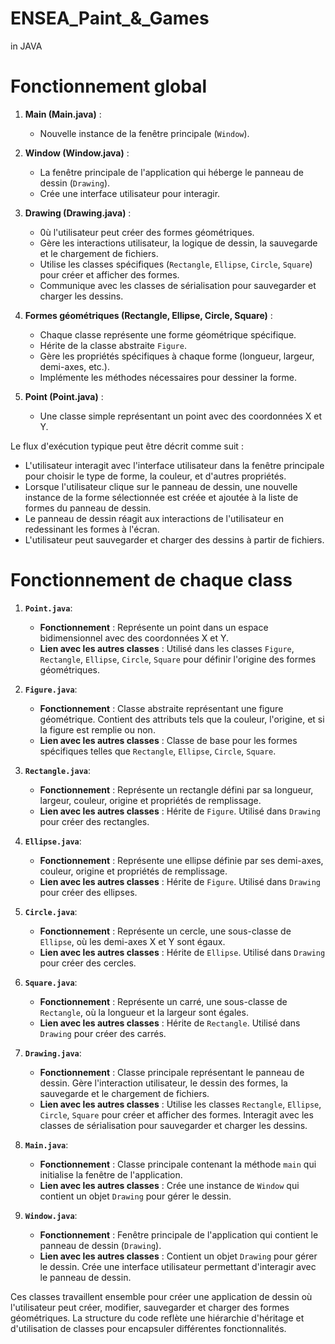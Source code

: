 # ENSEA_Paint_&_Games
in JAVA

# Fonctionnement global
1. **Main (Main.java)** :
   - Nouvelle instance de la fenêtre principale (`Window`).

2. **Window (Window.java)** :
   - La fenêtre principale de l'application qui héberge le panneau de dessin (`Drawing`).
   - Crée une interface utilisateur pour interagir.

3. **Drawing (Drawing.java)** :
   - 0ù l'utilisateur peut créer des formes géométriques.
   - Gère les interactions utilisateur, la logique de dessin, la sauvegarde et le chargement de fichiers.
   - Utilise les classes spécifiques (`Rectangle`, `Ellipse`, `Circle`, `Square`) pour créer et afficher des formes.
   - Communique avec les classes de sérialisation pour sauvegarder et charger les dessins.

4. **Formes géométriques (Rectangle, Ellipse, Circle, Square)** :
   - Chaque classe représente une forme géométrique spécifique.
   - Hérite de la classe abstraite `Figure`.
   - Gère les propriétés spécifiques à chaque forme (longueur, largeur, demi-axes, etc.).
   - Implémente les méthodes nécessaires pour dessiner la forme.

5. **Point (Point.java)** :
   - Une classe simple représentant un point avec des coordonnées X et Y.

Le flux d'exécution typique peut être décrit comme suit :

- L'utilisateur interagit avec l'interface utilisateur dans la fenêtre principale pour choisir le type de forme, la couleur, et d'autres propriétés.
- Lorsque l'utilisateur clique sur le panneau de dessin, une nouvelle instance de la forme sélectionnée est créée et ajoutée à la liste de formes du panneau de dessin.
- Le panneau de dessin réagit aux interactions de l'utilisateur en redessinant les formes à l'écran.
- L'utilisateur peut sauvegarder et charger des dessins à partir de fichiers.

# Fonctionnement de chaque class

1. **`Point.java`**:
   - **Fonctionnement** : Représente un point dans un espace bidimensionnel avec des coordonnées X et Y.
   - **Lien avec les autres classes** : Utilisé dans les classes `Figure`, `Rectangle`, `Ellipse`, `Circle`, `Square` pour définir l'origine des formes géométriques.

2. **`Figure.java`**:
   - **Fonctionnement** : Classe abstraite représentant une figure géométrique. Contient des attributs tels que la couleur, l'origine, et si la figure est remplie ou non.
   - **Lien avec les autres classes** : Classe de base pour les formes spécifiques telles que `Rectangle`, `Ellipse`, `Circle`, `Square`.

3. **`Rectangle.java`**:
   - **Fonctionnement** : Représente un rectangle défini par sa longueur, largeur, couleur, origine et propriétés de remplissage.
   - **Lien avec les autres classes** : Hérite de `Figure`. Utilisé dans `Drawing` pour créer des rectangles.

4. **`Ellipse.java`**:
   - **Fonctionnement** : Représente une ellipse définie par ses demi-axes, couleur, origine et propriétés de remplissage.
   - **Lien avec les autres classes** : Hérite de `Figure`. Utilisé dans `Drawing` pour créer des ellipses.

5. **`Circle.java`**:
   - **Fonctionnement** : Représente un cercle, une sous-classe de `Ellipse`, où les demi-axes X et Y sont égaux.
   - **Lien avec les autres classes** : Hérite de `Ellipse`. Utilisé dans `Drawing` pour créer des cercles.

6. **`Square.java`**:
   - **Fonctionnement** : Représente un carré, une sous-classe de `Rectangle`, où la longueur et la largeur sont égales.
   - **Lien avec les autres classes** : Hérite de `Rectangle`. Utilisé dans `Drawing` pour créer des carrés.

7. **`Drawing.java`**:
   - **Fonctionnement** : Classe principale représentant le panneau de dessin. Gère l'interaction utilisateur, le dessin des formes, la sauvegarde et le chargement de fichiers.
   - **Lien avec les autres classes** : Utilise les classes `Rectangle`, `Ellipse`, `Circle`, `Square` pour créer et afficher des formes. Interagit avec les classes de sérialisation pour sauvegarder et charger les dessins.

8. **`Main.java`**:
   - **Fonctionnement** : Classe principale contenant la méthode `main` qui initialise la fenêtre de l'application.
   - **Lien avec les autres classes** : Crée une instance de `Window` qui contient un objet `Drawing` pour gérer le dessin.

9. **`Window.java`**:
   - **Fonctionnement** : Fenêtre principale de l'application qui contient le panneau de dessin (`Drawing`).
   - **Lien avec les autres classes** : Contient un objet `Drawing` pour gérer le dessin. Crée une interface utilisateur permettant d'interagir avec le panneau de dessin.

Ces classes travaillent ensemble pour créer une application de dessin où l'utilisateur peut créer, modifier, sauvegarder et charger des formes géométriques. La structure du code reflète une hiérarchie d'héritage et d'utilisation de classes pour encapsuler différentes fonctionnalités.

